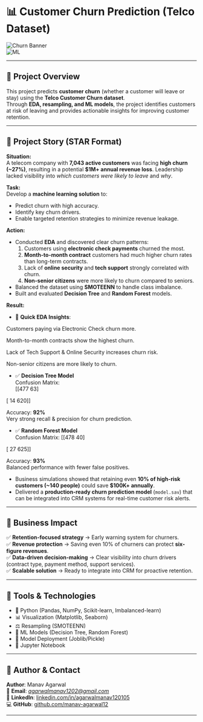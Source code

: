 # 📊 Customer Churn Prediction (Telco Dataset)

![Churn Banner](https://img.shields.io/badge/Customer-Churn-red?style=for-the-badge)  
![ML](https://img.shields.io/badge/Machine%20Learning-blue?style=for-the-badge)  

---

## 🔹 Project Overview  
This project predicts **customer churn** (whether a customer will leave or stay) using the **Telco Customer Churn dataset**.  
Through **EDA, resampling, and ML models**, the project identifies customers at risk of leaving and provides actionable insights for improving customer retention.  

---

## 🔹 Project Story (STAR Format)  

**Situation:**  
A telecom company with **7,043 active customers** was facing **high churn (~27%)**, resulting in a potential **$1M+ annual revenue loss**. Leadership lacked visibility into *which customers were likely to leave* and *why*.  

**Task:**  
Develop a **machine learning solution** to:  
- Predict churn with high accuracy.  
- Identify key churn drivers.  
- Enable targeted retention strategies to minimize revenue leakage.  

**Action:**  
- Conducted **EDA** and discovered clear churn patterns:  
  1. Customers using **electronic check payments** churned the most.  
  2. **Month-to-month contract** customers had much higher churn rates than long-term contracts.  
  3. Lack of **online security** and **tech support** strongly correlated with churn.  
  4. **Non-senior citizens** were more likely to churn compared to seniors.  
- Balanced the dataset using **SMOTEENN** to handle class imbalance.  
- Built and evaluated **Decision Tree** and **Random Forest** models.  

**Result:**  

- 📌 **Quick EDA Insights**:

Customers paying via Electronic Check churn more.

Month-to-month contracts show the highest churn.

Lack of Tech Support & Online Security increases churn risk.

Non-senior citizens are more likely to churn.

- ✅ **Decision Tree Model**  
  Confusion Matrix:  
[[477 63]

[ 14 620]]

 Accuracy: **92%**  
 Very strong recall & precision for churn prediction.  

- ✅ **Random Forest Model**  
Confusion Matrix:
[[478 40]

[ 27 625]]

 Accuracy: **93%**  
 Balanced performance with fewer false positives.  

- Business simulations showed that retaining even **10% of high-risk customers (~140 people)** could save **$100K+ annually**.  
- Delivered a **production-ready churn prediction model** (`model.sav`) that can be integrated into CRM systems for real-time customer risk alerts.  

---

## 🔹 Business Impact  
✅ **Retention-focused strategy** → Early warning system for churners.  
✅ **Revenue protection** → Saving even 10% of churners can protect **six-figure revenues**.  
✅ **Data-driven decision-making** → Clear visibility into churn drivers (contract type, payment method, support services).  
✅ **Scalable solution** → Ready to integrate into CRM for proactive retention.  

---

## 🔹 Tools & Technologies  
- 🐍 Python (Pandas, NumPy, Scikit-learn, Imbalanced-learn)  
- 📊 Visualization (Matplotlib, Seaborn)  
- ⚖️ Resampling (SMOTEENN)  
- 🌳 ML Models (Decision Tree, Random Forest)  
- 💾 Model Deployment (Joblib/Pickle)  
- 📝 Jupyter Notebook  

---

## 🔹 Author & Contact  
**Author**: Manav Agarwal  
📧 **Email**: *agarwalmanav1202@gmail.com*  
🔗 **LinkedIn**: [linkedin.com/in/agarwalmanav120105](#)  
💻 **GitHub**: [github.com/manav-agarwal12](https://github.com/manav-agarwal12)

---
